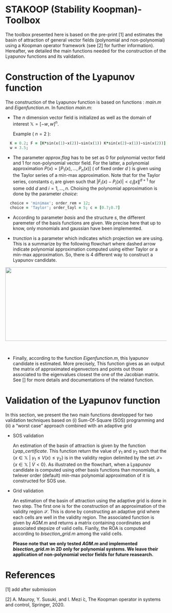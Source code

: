 # STAKOOP (Stability Koopman)-Toolbox
The toolbox presented here is based on the pre-print [1] and estimates the basin of attraction of general vector fields (polynomial and non-polynomial) using a Koopman operator framework (see [2] for further information). Hereafter, we detailed the main functions needed for the construction of the Lyapunov functions and its validation.  

# Construction of the Lyapunov function
The construction of the Lyapunov function is based on functions : *main.m* and *Eigenfunction.m*. In function *main.m*:  
- The $n$ dimension vector field is initialized as well as the domain of interest $\mathbb{X} = [-w,w]^n$. 


  Example ( $n = 2$ ):  
```ruby
  K = 0.2; F = [K*sin(x(1)-x(2))-sin(x(1)) K*sin(x(2)-x(1))-sin(x(2))];
  w = 3.5;
```
  
- The parameter *approx.flag* has to be set as 0 for polynomial vector field and 1 for non-polynomial vector field. For the latter, a polynomial approximation $P(x) = [ P_1(x),...,P_n(x) ]$ ( of fixed order $d$ ) is given using the Taylor series of a min-max approximation. Note that for the Taylor series, constants $c_i$ are given such that $|F_i(x)-P_i(x)|< c_i\lVert x\rVert^{d+1}$ for some odd $d$ and $i=1,...,n$. Choising the polynomial approximation is done by the parameter *choice*:
   
```ruby
  choice = 'minimax'; order_rem = 12; 
  choice = 'Taylor'; order_tayl = 5; c = [0.7;0.7]
```
- According to parameter *basis* and the structure *s*, the different paremeter of the basis functions are given. We precise here that up to know, only monomials and gaussian have been implemented.   

- *trunction* is a parameter which indicates which projection we are using. This is a summarize by the following flowchart where dashed arrow indicate polynomial approximation computed using either Taylor or a min-max approximation. So, there is 4 different way to construct a Lyapunov candidate. 

<img src="https://github.com/FgBierwart/STAK-Toolbox/assets/142835014/f6c583be-ada8-4391-a5ea-8c652e92d738" width="700" height="230">

&nbsp;

- Finally, according to the function *Eigenfunction.m*, this lyapunov candidate is estimated. More precisely, This function gives as an output the matrix of approximated eigenvectors and points out those associated to the eigenvalues closest the one of the Jacobian matrix. See [] for more details and documentations of the related function.     
 
# Validation of the Lyapunov function 

In this section, we present the two main functions developped for two validation techniques based on (i) Sum-Of-Square (SOS) programming and (ii) a “worst case” approach combined with an
adaptive grid

- SOS validation

  An estimation of the basin of attraction is given by the function *Lyap_certificate*. This function return the value of $\gamma_1$ and $\gamma_2$ such that the $`\{x\in\mathbb{X}~|~\gamma_1\leq V(x) \leq \gamma_2\}`$ is in the validity region delimited by the set $\mathcal{S} =$ $`\{x\in\mathbb{X}~|~\dot{V} < 0\}`$. As illustrated on the flowchart, when a Lyapunov candidate is computed using other basis functions than monomials, a twlever order (default) min-max polynomial approximation of it is constructed for SOS use.      
  
- Grid validation

  An estimation of the basin of attraction using the adaptive grid is done in two step. The first one is for the construction of an approximation of the validity region $\mathcal{S}$. This is done by constructing an adaptive grid where each cells are well in the validity region. The associated function is given by *AGM.m* and returns a matrix containing coordinates and associated stepsize of valid cells. Fianlly, the ROA is computed according to *bisection_grid.m* among the valid cells. 

  **Please note that we only tested *AGM.m* and implemented *bisection_grid.m* in 2D only for polynomial systems. We leave their application of non-polynomial vector fields for future reasearch.**

# References 
[1] add after submission

[2] A. Mauroy, Y. Susuki, and I. Mezi ́c, The Koopman operator in systems and control, Springer, 2020.

